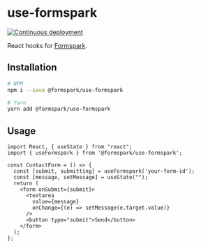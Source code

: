# use-formspark

[![Continuous deployment](https://github.com/formspark/use-formspark/workflows/Continuous%20deployment/badge.svg)](https://github.com/formspark/monorepo/actions?query=workflow%3A%22Continuous+deployment%22)

React hooks for [Formspark](https://formspark.io).

## Installation

```bash
# NPM
npm i --save @formspark/use-formspark

# Yarn 
yarn add @formspark/use-formspark
```

## Usage

```tsx
import React, { useState } from "react";
import { useFormspark } from '@formspark/use-formspark';

const ContactForm = () => {
  const [submit, submitting] = useFormspark('your-form-id');
  const [message, setMessage] = useState("");
  return (
    <form onSubmit={submit}>
      <textarea
        value={message}
        onChange={(e) => setMessage(e.target.value)}
      />
      <button type="submit">Send</button>
    </form>
  );
};
```
